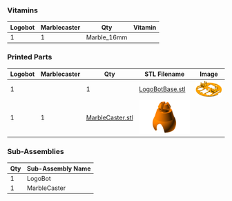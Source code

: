### Vitamins

Logobot | Marblecaster |  Qty | Vitamin
--- | --- |  --- | --- 
  | 1|  1  | Marble_16mm

### Printed Parts

Logobot | Marblecaster |  Qty | STL Filename | Image
--- | --- |  --- | --- | ---
 1|  |  1  | [LogoBotBase.stl](../stl/LogoBotBase.stl) | ![](../images/LogoBotBase_STL.png)
  | 1|  1  | [MarbleCaster.stl](../stl/MarbleCaster.stl) | ![](../images/MarbleCaster_STL.png)

### Sub-Assemblies

Qty | Sub-Assembly Name
--- | ---
  1 | LogoBot
  1 | MarbleCaster
